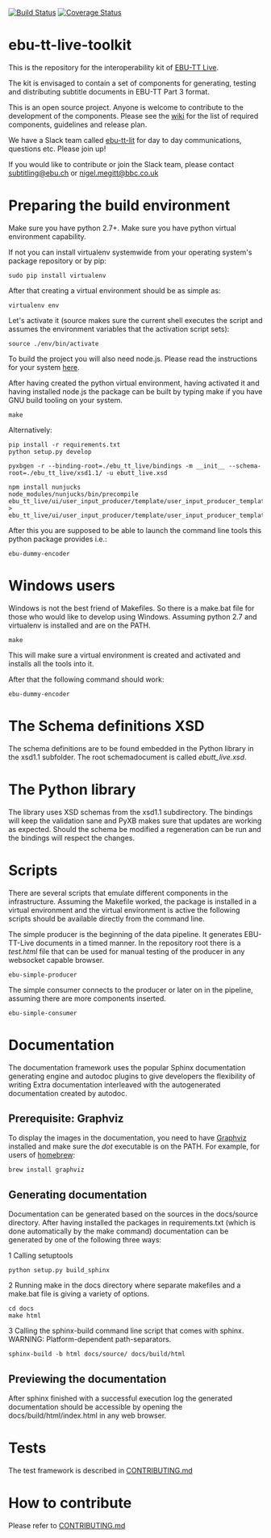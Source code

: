[![Build Status](https://api.travis-ci.org/ebu/ebu-tt-live-toolkit.svg?branch=master)](https://travis-ci.org/ebu/ebu-tt-live-toolkit) 
[![Coverage Status](https://coveralls.io/repos/github/ebu/ebu-tt-live-toolkit/badge.svg?branch=ebu_master)](https://coveralls.io/github/ebu/ebu-tt-live-toolkit?branch=ebu_master)

# ebu-tt-live-toolkit

This is the repository for the interoperability kit of [EBU-TT Live](https://tech.ebu.ch/publications/tech3370). 

The kit is envisaged to contain a set of components for generating, testing and distributing subtitle documents in EBU-TT Part 3 format.

This is an open source project. Anyone is welcome to contribute to the development of the components. Please see the [wiki](https://github.com/ebu/ebu-tt-live-toolkit/wiki) for the list of required components, guidelines and release plan. 

We have a Slack team called [ebu-tt-lit](https://ebu-tt-lit.slack.com) for day to day communications, questions etc. Please join up!

If you would like to contribute or join the Slack team, please contact <subtitling@ebu.ch> or <nigel.megitt@bbc.co.uk>

Preparing the build environment
===============================

Make sure you have python 2.7+. Make sure you have python virtual environment capability.

If not you can install virtualenv systemwide from your operating system's package repository
or by pip:

    sudo pip install virtualenv

After that creating a virtual environment should be as simple as:

    virtualenv env

Let's activate it (source makes sure the current shell executes the script
and assumes the environment variables that the activation script sets):

    source ./env/bin/activate

To build the project you will also need node.js. Please read the instructions for your system [here](https://nodejs.org/en/download/package-manager/).

After having created the python virtual environment, having activated it and having installed node.js the package
can be built by typing make if you have GNU build tooling on your system.

    make


Alternatively:

    pip install -r requirements.txt
    python setup.py develop

    pyxbgen -r --binding-root=./ebu_tt_live/bindings -m __init__ --schema-root=./ebu_tt_live/xsd1.1/ -u ebutt_live.xsd

    npm install nunjucks
    node_modules/nunjucks/bin/precompile ebu_tt_live/ui/user_input_producer/template/user_input_producer_template.xml > ebu_tt_live/ui/user_input_producer/template/user_input_producer_template.js

After this you are supposed to be able to launch the command line tools this python package
provides i.e.:

    ebu-dummy-encoder
    
Windows users
=============

Windows is not the best friend of Makefiles. So there is a make.bat file for those who would like to develop using 
Windows. Assuming python 2.7 and virtualenv is installed and are on the PATH.

    make
    
This will make sure a virtual environment is created and activated and installs all the tools into it.

After that the following command should work:

    ebu-dummy-encoder

The Schema definitions XSD
==========================

The schema definitions are to be found embedded in the Python library in the xsd1.1 subfolder.
The root schemadocument is called *ebutt_live.xsd*.

The Python library
==================

The library uses XSD schemas from the xsd1.1 subdirectory.
The bindings will keep the validation sane and PyXB makes sure that updates are working as
expected. Should the schema be modified a regeneration can be run and the bindings will respect
the changes.

Scripts
=======

There are several scripts that emulate different components in the infrastructure. Assuming the Makefile worked,
the package is installed in a virtual environment and the virtual environment is active the following scripts should
be available directly from the command line.

The simple producer is the beginning of the data pipeline. It generates
EBU-TT-Live documents in a timed manner. In the repository root there is a *test.html* file that can be used for manual testing of the producer in any websocket capable browser.

    ebu-simple-producer

The simple consumer connects to the producer or later on in the pipeline, assuming there are more components inserted.

    ebu-simple-consumer

Documentation
=============

The documentation framework uses the popular Sphinx documentation generating engine and autodoc plugins to give
developers the flexibility of writing Extra documentation interleaved with the autogenerated documentation created by
autodoc.

## Prerequisite: Graphviz

To display the images in the documentation, you need to have [Graphviz](http://www.graphviz.org/) installed and make sure the *dot* executable is on the PATH. For example, for users of [homebrew](http://brew.sh/):

    brew install graphviz

## Generating documentation

Documentation can be generated based on the sources in the docs/source directory. After having installed the packages in 
requirements.txt (which is done automatically by the make command) documentation can be generated by one of the 
following three ways:

 1 Calling setuptools

```Shell
python setup.py build_sphinx
```

 2 Running make in the docs directory where separate makefiles and a make.bat file is giving a variety of options.

```Shell
cd docs
make html
```

 3 Calling the sphinx-build command line script that comes with sphinx. WARNING: Platform-dependent path-separators.

```Shell
sphinx-build -b html docs/source/ docs/build/html
```

## Previewing the documentation

After sphinx finished with a successful execution log the generated documentation should be accessible by opening the 
docs/build/html/index.html in any web browser.

Tests
=====

The test framework is described in [CONTRIBUTING.md](CONTRIBUTING.md) 

How to contribute
=================

Please refer to [CONTRIBUTING.md](CONTRIBUTING.md) 
